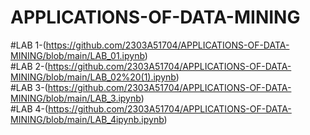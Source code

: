 # APPLICATIONS-OF-DATA-MINING
#LAB 1-(https://github.com/2303A51704/APPLICATIONS-OF-DATA-MINING/blob/main/LAB_01.ipynb)        
#LAB 2-(https://github.com/2303A51704/APPLICATIONS-OF-DATA-MINING/blob/main/LAB_02%20(1).ipynb)    
#LAB 3-(https://github.com/2303A51704/APPLICATIONS-OF-DATA-MINING/blob/main/LAB_3.ipynb)           
#LAB 4-(https://github.com/2303A51704/APPLICATIONS-OF-DATA-MINING/blob/main/LAB_4ipynb.ipynb)   
